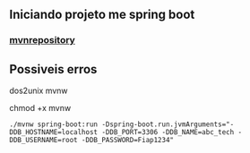 ## Iniciando projeto me spring boot

### [mvnrepository](https://mvnrepository.com/)


## Possiveis erros
dos2unix mvnw

chmod +x mvnw

````
./mvnw spring-boot:run -Dspring-boot.run.jvmArguments="-DDB_HOSTNAME=localhost -DDB_PORT=3306 -DDB_NAME=abc_tech -DDB_USERNAME=root -DDB_PASSWORD=Fiap1234"
````
